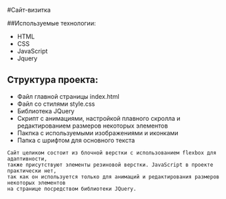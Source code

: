 #Сайт-визитка

##Используемые технологии:
* HTML
* CSS
* JavaScript
* Jquery
## Структура проекта:
* Файл главной страницы index.html
* Файл со стилями style.css
* Библиотека JQuery
* Скрипт с анимациями, настройкой плавного скролла и редактированием размеров некоторых элементов
* Пакпка с используемыми изображениями и иконками
* Папка с шрифтом для основного текста
```
Сайт целиком состоит из блочной верстки с использованием flexbox для адаптивности,
также присутствуют элементы резиновой верстки. JavaScript в проекте практически нет,
так как он используется только для анимаций и редактирования размеров некоторых элементов
на странице посредством библиотеки JQuery.
```

